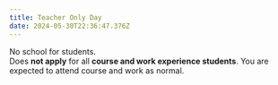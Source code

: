 ```yaml
---
title: Teacher Only Day
date: 2024-05-30T22:36:47.376Z
---
```

No school for students.  
Does **not apply** for all **course and work experience students**. You are expected to attend course and work as normal.
